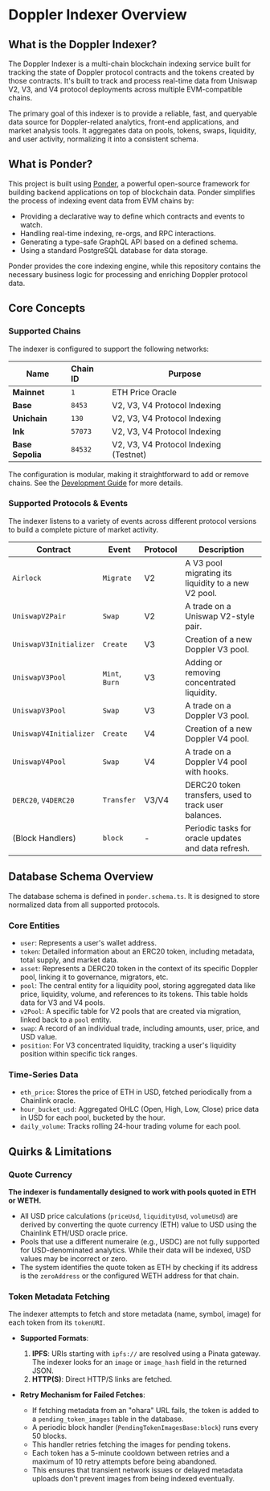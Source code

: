 # Doppler Indexer Overview

## What is the Doppler Indexer?

The Doppler Indexer is a multi-chain blockchain indexing service built for tracking the state of Doppler protocol contracts and the tokens created by those contracts. It's built to track and process real-time data from Uniswap V2, V3, and V4 protocol deployments across multiple EVM-compatible chains.

The primary goal of this indexer is to provide a reliable, fast, and queryable data source for Doppler-related analytics, front-end applications, and market analysis tools. It aggregates data on pools, tokens, swaps, liquidity, and user activity, normalizing it into a consistent schema.

## What is Ponder?

This project is built using [Ponder](https://ponder.sh/), a powerful open-source framework for building backend applications on top of blockchain data. Ponder simplifies the process of indexing event data from EVM chains by:

-   Providing a declarative way to define which contracts and events to watch.
-   Handling real-time indexing, re-orgs, and RPC interactions.
-   Generating a type-safe GraphQL API based on a defined schema.
-   Using a standard PostgreSQL database for data storage.

Ponder provides the core indexing engine, while this repository contains the necessary business logic for processing and enriching Doppler protocol data.

## Core Concepts

### Supported Chains

The indexer is configured to support the following networks:

| Name          | Chain ID | Purpose                               |
| ------------- | :------- | ------------------------------------- |
| **Mainnet**   | `1`      | ETH Price Oracle                      |
| **Base**      | `8453`   | V2, V3, V4 Protocol Indexing          |
| **Unichain**  | `130`    | V2, V3, V4 Protocol Indexing          |
| **Ink**       | `57073`  | V2, V3, V4 Protocol Indexing          |
| **Base Sepolia** | `84532`  | V2, V3, V4 Protocol Indexing (Testnet) |

The configuration is modular, making it straightforward to add or remove chains. See the [Development Guide](development.md) for more details.

### Supported Protocols & Events

The indexer listens to a variety of events across different protocol versions to build a complete picture of market activity.

| Contract                    | Event           | Protocol | Description                                          |
| --------------------------- | --------------- | :------- | ---------------------------------------------------- |
| `Airlock`                   | `Migrate`       | V2       | A V3 pool migrating its liquidity to a new V2 pool.  |
| `UniswapV2Pair`             | `Swap`          | V2       | A trade on a Uniswap V2-style pair.                  |
| `UniswapV3Initializer`      | `Create`        | V3       | Creation of a new Doppler V3 pool.                   |
| `UniswapV3Pool`             | `Mint`, `Burn`  | V3       | Adding or removing concentrated liquidity.           |
| `UniswapV3Pool`             | `Swap`          | V3       | A trade on a Doppler V3 pool.                        |
| `UniswapV4Initializer`      | `Create`        | V4       | Creation of a new Doppler V4 pool.                   |
| `UniswapV4Pool`             | `Swap`          | V4       | A trade on a Doppler V4 pool with hooks.             |
| `DERC20`, `V4DERC20`        | `Transfer`      | V3/V4    | DERC20 token transfers, used to track user balances. |
| (Block Handlers)            | `block`         | -        | Periodic tasks for oracle updates and data refresh.  |

## Database Schema Overview

The database schema is defined in `ponder.schema.ts`. It is designed to store normalized data from all supported protocols.

### Core Entities

-   `user`: Represents a user's wallet address.
-   `token`: Detailed information about an ERC20 token, including metadata, total supply, and market data.
-   `asset`: Represents a DERC20 token in the context of its specific Doppler pool, linking it to governance, migrators, etc.
-   `pool`: The central entity for a liquidity pool, storing aggregated data like price, liquidity, volume, and references to its tokens. This table holds data for V3 and V4 pools.
-   `v2Pool`: A specific table for V2 pools that are created via migration, linked back to a `pool` entity.
-   `swap`: A record of an individual trade, including amounts, user, price, and USD value.
-   `position`: For V3 concentrated liquidity, tracking a user's liquidity position within specific tick ranges.

### Time-Series Data

-   `eth_price`: Stores the price of ETH in USD, fetched periodically from a Chainlink oracle.
-   `hour_bucket_usd`: Aggregated OHLC (Open, High, Low, Close) price data in USD for each pool, bucketed by the hour.
-   `daily_volume`: Tracks rolling 24-hour trading volume for each pool.

## Quirks & Limitations

### Quote Currency

**The indexer is fundamentally designed to work with pools quoted in ETH or WETH.**

-   All USD price calculations (`priceUsd`, `liquidityUsd`, `volumeUsd`) are derived by converting the quote currency (ETH) value to USD using the Chainlink ETH/USD oracle price.
-   Pools that use a different numeraire (e.g., USDC) are not fully supported for USD-denominated analytics. While their data will be indexed, USD values may be incorrect or zero.
-   The system identifies the quote token as ETH by checking if its address is the `zeroAddress` or the configured WETH address for that chain.

### Token Metadata Fetching

The indexer attempts to fetch and store metadata (name, symbol, image) for each token from its `tokenURI`.

-   **Supported Formats**:
    1.  **IPFS**: URIs starting with `ipfs://` are resolved using a Pinata gateway. The indexer looks for an `image` or `image_hash` field in the returned JSON.
    2.  **HTTP(S)**: Direct HTTP/S links are fetched.

-   **Retry Mechanism for Failed Fetches**:
    -   If fetching metadata from an "ohara" URL fails, the token is added to a `pending_token_images` table in the database.
    -   A periodic block handler (`PendingTokenImagesBase:block`) runs every 50 blocks.
    -   This handler retries fetching the images for pending tokens.
    -   Each token has a 5-minute cooldown between retries and a maximum of 10 retry attempts before being abandoned.
    -   This ensures that transient network issues or delayed metadata uploads don't prevent images from being indexed eventually.